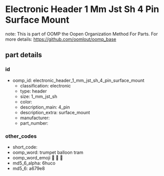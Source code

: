 # Electronic Header 1 Mm Jst Sh 4 Pin Surface Mount  

note: This is part of OOMP the Oopen Organization Method For Parts. For more details: https://github.com/oomlout/oomp_base

##  part details





### id
* oomp_id: electronic_header_1_mm_jst_sh_4_pin_surface_mount
  * classification: electronic
  * type: header
  * size: 1_mm_jst_sh
  * color: 
  * description_main: 4_pin
  * description_extra: surface_mount
  * manufacturer: 
  * part_number: 

### other_codes
* short_code: 
* oomp_word: trumpet balloon tram
* oomp_word_emoji :trumpet: :balloon: :tram:
* md5_6_alpha: 6huco
* md5_6: a679e8